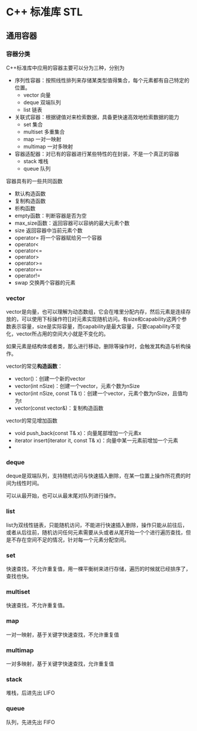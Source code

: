 # C++ 标准库 STL

## 通用容器

### 容器分类

C++标准库中应用的容器主要可以分为三种，分别为

- 序列性容器：按照线性排列来存储某类型值得集合，每个元素都有自己特定的位置。
  - vector 向量
  - deque 双端队列
  - list 链表
- 关联式容器：根据键值对来检索数据，具备更快速高效地检索数据的能力
  - set 集合
  - multiset 多重集合
  - map 一对一映射
  - multimap 一对多映射
- 容器适配器：对已有的容器进行某些特性的在封装，不是一个真正的容器
  - stack 堆栈
  - queue 队列

容器具有的一些共同函数
- 默认构造函数
- 复制构造函数
- 析构函数
- empty函数：判断容器是否为空
- max_size函数：返回容器可以容纳的最大元素个数
- size 返回容器中当前元素个数
- operator= 将一个容器赋给另一个容器
- operator< 
- operator<=
- operator>
- operator>=
- operator==
- operator!=
- swap 交换两个容器的元素


### vector

vector是向量，也可以理解为动态数组，它会在堆里分配内存，然后元素是连续存放的，可以使用下标操作符[]对元素实现随机访问。有size和capability这两个参数表示容量，size是实际容量，而capability是最大容量，只要capability不变化，vector所占用的空间大小就是不变化的。

如果元素是结构体或者类，那么进行移动，删除等操作时，会触发其构造与析构操作。

vector的常见**构造函数**：

- vector()：创建一个新的vector
- vector(int nSize)：创建一个vector，元素个数为nSize
- vector(int nSize, const T& t)：创建一个vector，元素个数为nSize，且值均为t
- vector(const vector&)：复制构造函数

vector的常见增加函数

- void push_back(const T& x)：向量尾部增加一个元素x
- iterator insert(iterator it, const T& x)：向量中某一元素前增加一个元素
- 


### deque

deque是双端队列，支持随机访问与快速插入删除，在某一位置上操作所花费的时间为线性时间。

可以从最开始，也可以从最末尾对队列进行操作。


### list

list为双线性链表，只能随机访问，不能进行快速插入删除，操作只能从前往后，或者从后往前，随机访问任何元素需要从头或者从尾开始一个个进行遍历查找，但是不存在空间不足的情况，针对每一个元素分配空间。

### set

快速查找，不允许重复值，用一棵平衡树来进行存储，遍历的时候就已经排序了，查找也快。

### multiset

快速查找，不允许重复值。

### map

一对一映射，基于关键字快速查找，不允许重复值

### multimap

一对多映射，基于关键字快速查找，允许重复值

### stack

堆栈，后进先出 LIFO

### queue

队列，先进先出 FIFO